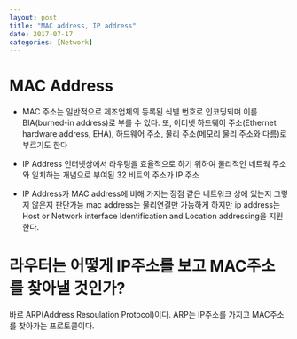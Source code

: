 ```yaml
---
layout: post
title: "MAC address, IP address"
date: 2017-07-17
categories: [Network]
---
```

# MAC Address
- MAC 주소는 일반적으로 제조업체의 등록된 식별 번호로 인코딩되며 이를 BIA(burned-in address)로 부를 수 있다. 또, 이더넷 하드웨어 주소(Ethernet hardware address, EHA), 하드웨어 주소, 물리 주소(메모리 물리 주소와 다름)로 부르기도 한다

- IP Address
인터넷상에서 라우팅을 효율적으로 하기 위하여 물리적인 네트웍 주소와 일치하는 개념으로 부여된 32 비트의 주소가 IP 주소

- IP Address가 MAC address에 비해 가지는 장점
같은 네트워크 상에 있는지 그렇지 않은지 판단가능
mac address는 물리연결만 가능하게 하지만 ip address는 Host or Network interface Identification and Location addressing을 지원한다.

# 라우터는 어떻게 IP주소를 보고 MAC주소를 찾아낼 것인가?
바로 ARP(Address Resoulation Protocol)이다.
ARP는 IP주소를 가지고 MAC주소를 찾아가는 프로토콜이다.
